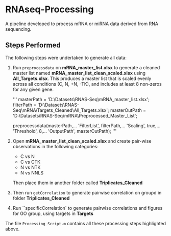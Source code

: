 # RNAseq-Processing
A pipeline developed to process mRNA or miRNA data derived from RNA sequencing.

## Steps Performed
The following steps were undertaken to generate all data:

1. Run `preprocessdata` on __mRNA_master_list.xlsx__ to generate a cleaned master list named __mRNA_master_list_clean_scaled.xlsx__ using __All_Targets.xlsx__. This produces a master list that is scaled evenly across all conditions (C, N, +N, -TK), and includes at least 8 non-zeros for any given gene.

    '''
    masterPath = 'D:\Datasets\RNAS-Seq\mRNA_master_list.xlsx';
    filterPath = 'D:\Datasets\RNAS-Seq\mRNA\Targets_Cleaned\All_Targets.xlsx';
    masterOutPath = 'D:\Datasets\RNAS-Seq\mRNA\Preprocessed_Master_List';

    preprocessdata(masterPath,...
    'FilterList', filterPath,...
    'Scaling', true,...
    'Threshold', 8,...
    'OutputPath', masterOutPath);
    '''

2. Open __mRNA_master_list_clean_scaled.xlsx__ and create pair-wise observations in the following categories:

    * C vs N
    * C vs CTK
    * N vs NTK
    * N vs NNLS

    Then place them in another folder called __Triplicates_Cleaned__

3. Then run `getCorrelation` to generate pairwise correlation on groupd in folder __Triplicates_Cleaned__

4. Run ``specificCorrelation` to generate pairwise correlations and figures for GO group, using targets in __Targets__

The file `Processing_Script.m` contains all these processing steps highlighted above.